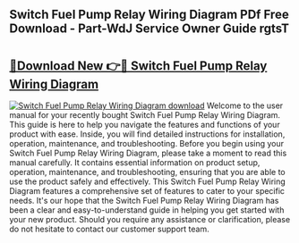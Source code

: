## Switch Fuel Pump Relay Wiring Diagram PDf Free Download - Part-WdJ Service Owner Guide rgtsT

# <h2><a href="http://dfmurhu.blite.top/?on=Switch+Fuel+Pump+Relay+Wiring+Diagram">🔗Download New 👉🔴 Switch Fuel Pump Relay Wiring Diagram</a></h2>

[![Switch Fuel Pump Relay Wiring Diagram download](https://i.imgur.com/lujVjoI.png)](http://dfmurhu.blite.top/?on=Switch+Fuel+Pump+Relay+Wiring+Diagram)
Welcome to the user manual for your recently bought Switch Fuel Pump Relay Wiring Diagram. This guide is here to help you navigate the features and functions of your product with ease. Inside, you will find detailed instructions for installation, operation, maintenance, and troubleshooting. Before you begin using your Switch Fuel Pump Relay Wiring Diagram, please take a moment to read this manual carefully. It contains essential information on product setup, operation, maintenance, and troubleshooting, ensuring that you are able to use the product safely and effectively. This Switch Fuel Pump Relay Wiring Diagram features a comprehensive set of features to cater to your specific needs. It's our hope that the Switch Fuel Pump Relay Wiring Diagram has been a clear and easy-to-understand guide in helping you get started with your new product. Should you require any assistance or clarification, please do not hesitate to contact our customer support team.
